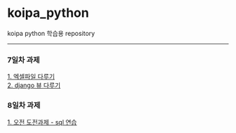 # koipa_python
koipa python 학습용 repository

------------------------------

### 7일차 과제  
[1. 엑셀파일 다루기](https://github.com/MinHeum/koipa_python/blob/main/210512-hw01/1.py)  
[2. django 뷰 다루기](https://github.com/MinHeum/koipa_python/blob/main/210512-hw02/MyProject/MyApp/views.py)  

### 8일차 과제
[1. 오전 도전과제 - sql 연습](https://github.com/MinHeum/koipa_python/blob/main/210513-hw01)

